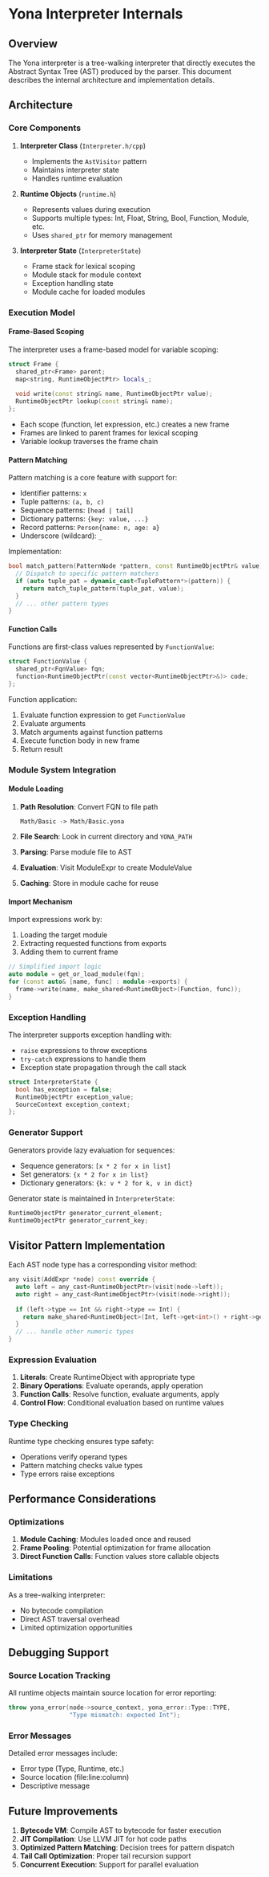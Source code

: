 # Yona Interpreter Internals

## Overview

The Yona interpreter is a tree-walking interpreter that directly executes the Abstract Syntax Tree (AST) produced by the parser. This document describes the internal architecture and implementation details.

## Architecture

### Core Components

1. **Interpreter Class** (`Interpreter.h/cpp`)
   - Implements the `AstVisitor` pattern
   - Maintains interpreter state
   - Handles runtime evaluation

2. **Runtime Objects** (`runtime.h`)
   - Represents values during execution
   - Supports multiple types: Int, Float, String, Bool, Function, Module, etc.
   - Uses `shared_ptr` for memory management

3. **Interpreter State** (`InterpreterState`)
   - Frame stack for lexical scoping
   - Module stack for module context
   - Exception handling state
   - Module cache for loaded modules

### Execution Model

#### Frame-Based Scoping

The interpreter uses a frame-based model for variable scoping:

```cpp
struct Frame {
  shared_ptr<Frame> parent;
  map<string, RuntimeObjectPtr> locals_;
  
  void write(const string& name, RuntimeObjectPtr value);
  RuntimeObjectPtr lookup(const string& name);
};
```

- Each scope (function, let expression, etc.) creates a new frame
- Frames are linked to parent frames for lexical scoping
- Variable lookup traverses the frame chain

#### Pattern Matching

Pattern matching is a core feature with support for:
- Identifier patterns: `x` 
- Tuple patterns: `(a, b, c)`
- Sequence patterns: `[head | tail]`
- Dictionary patterns: `{key: value, ...}`
- Record patterns: `Person{name: n, age: a}`
- Underscore (wildcard): `_`

Implementation:
```cpp
bool match_pattern(PatternNode *pattern, const RuntimeObjectPtr& value) {
  // Dispatch to specific pattern matchers
  if (auto tuple_pat = dynamic_cast<TuplePattern*>(pattern)) {
    return match_tuple_pattern(tuple_pat, value);
  }
  // ... other pattern types
}
```

#### Function Calls

Functions are first-class values represented by `FunctionValue`:

```cpp
struct FunctionValue {
  shared_ptr<FqnValue> fqn;
  function<RuntimeObjectPtr(const vector<RuntimeObjectPtr>&)> code;
};
```

Function application:
1. Evaluate function expression to get `FunctionValue`
2. Evaluate arguments
3. Match arguments against function patterns
4. Execute function body in new frame
5. Return result

### Module System Integration

#### Module Loading

1. **Path Resolution**: Convert FQN to file path
   ```
   Math/Basic -> Math/Basic.yona
   ```

2. **File Search**: Look in current directory and `YONA_PATH`

3. **Parsing**: Parse module file to AST

4. **Evaluation**: Visit ModuleExpr to create ModuleValue

5. **Caching**: Store in module cache for reuse

#### Import Mechanism

Import expressions work by:
1. Loading the target module
2. Extracting requested functions from exports
3. Adding them to current frame

```cpp
// Simplified import logic
auto module = get_or_load_module(fqn);
for (const auto& [name, func] : module->exports) {
  frame->write(name, make_shared<RuntimeObject>(Function, func));
}
```

### Exception Handling

The interpreter supports exception handling with:
- `raise` expressions to throw exceptions
- `try-catch` expressions to handle them
- Exception state propagation through the call stack

```cpp
struct InterpreterState {
  bool has_exception = false;
  RuntimeObjectPtr exception_value;
  SourceContext exception_context;
};
```

### Generator Support

Generators provide lazy evaluation for sequences:
- Sequence generators: `[x * 2 for x in list]`
- Set generators: `{x * 2 for x in list}`
- Dictionary generators: `{k: v * 2 for k, v in dict}`

Generator state is maintained in `InterpreterState`:
```cpp
RuntimeObjectPtr generator_current_element;
RuntimeObjectPtr generator_current_key;
```

## Visitor Pattern Implementation

Each AST node type has a corresponding visitor method:

```cpp
any visit(AddExpr *node) const override {
  auto left = any_cast<RuntimeObjectPtr>(visit(node->left));
  auto right = any_cast<RuntimeObjectPtr>(visit(node->right));
  
  if (left->type == Int && right->type == Int) {
    return make_shared<RuntimeObject>(Int, left->get<int>() + right->get<int>());
  }
  // ... handle other numeric types
}
```

### Expression Evaluation

1. **Literals**: Create RuntimeObject with appropriate type
2. **Binary Operations**: Evaluate operands, apply operation
3. **Function Calls**: Resolve function, evaluate arguments, apply
4. **Control Flow**: Conditional evaluation based on runtime values

### Type Checking

Runtime type checking ensures type safety:
- Operations verify operand types
- Pattern matching checks value types
- Type errors raise exceptions

## Performance Considerations

### Optimizations

1. **Module Caching**: Modules loaded once and reused
2. **Frame Pooling**: Potential optimization for frame allocation
3. **Direct Function Calls**: Function values store callable objects

### Limitations

As a tree-walking interpreter:
- No bytecode compilation
- Direct AST traversal overhead
- Limited optimization opportunities

## Debugging Support

### Source Location Tracking

All runtime objects maintain source location for error reporting:
```cpp
throw yona_error(node->source_context, yona_error::Type::TYPE, 
                 "Type mismatch: expected Int");
```

### Error Messages

Detailed error messages include:
- Error type (Type, Runtime, etc.)
- Source location (file:line:column)
- Descriptive message

## Future Improvements

1. **Bytecode VM**: Compile AST to bytecode for faster execution
2. **JIT Compilation**: Use LLVM JIT for hot code paths  
3. **Optimized Pattern Matching**: Decision trees for pattern dispatch
4. **Tail Call Optimization**: Proper tail recursion support
5. **Concurrent Execution**: Support for parallel evaluation